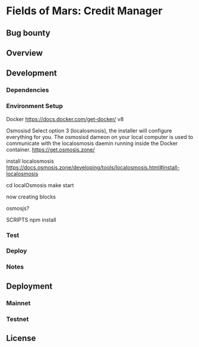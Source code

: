 # Fields of Mars: Credit Manager

## Bug bounty

## Overview

## Development

### Dependencies

### Environment Setup

Docker
https://docs.docker.com/get-docker/
v8

Osmosisd
Select option 3 (localosmosis), the installer will configure everything for you.
The osmosisd dameon on your local computer is used to communicate with the localosmosis daemin running inside the Docker container.
https://get.osmosis.zone/

install localosmosis
https://docs.osmosis.zone/developing/tools/localosmosis.html#install-localosmosis

cd localOsmosis
make start

now creating blocks


osmosjs?

SCRIPTS
npm install


### Test

### Deploy

### Notes

## Deployment

### Mainnet

### Testnet

## License
